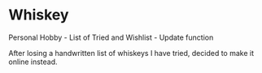 # Whiskey
Personal Hobby - List of Tried and Wishlist - Update function 

After losing a handwritten list of whiskeys I have tried, decided to make it online instead.

